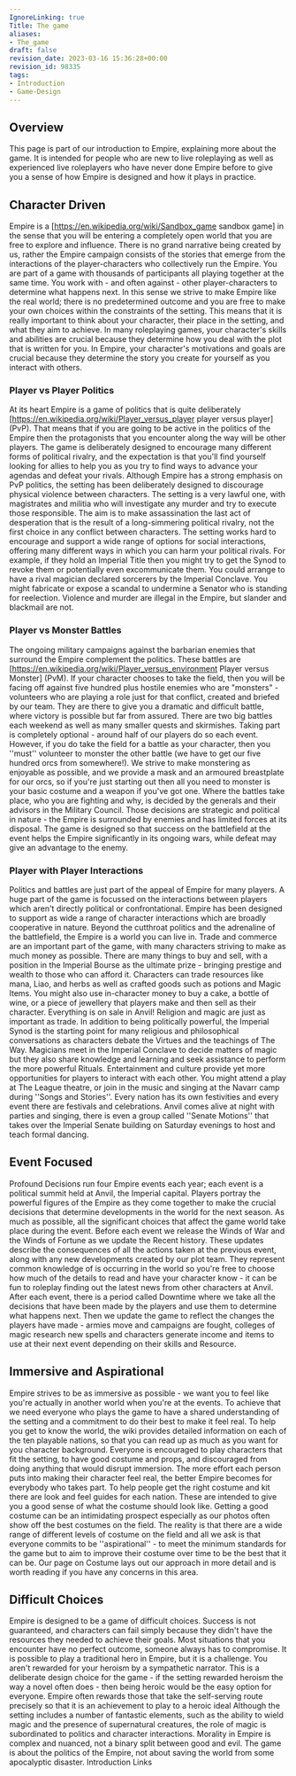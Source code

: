```yaml
---
IgnoreLinking: true
Title: The game
aliases:
- The_game
draft: false
revision_date: 2023-03-16 15:36:28+00:00
revision_id: 98335
tags:
- Introduction
- Game-Design
---
```


## Overview
This page is part of our introduction to Empire, explaining more about the game. It is intended for people who are new to live roleplaying as well as experienced live roleplayers who have never done Empire before to give you a sense of how Empire is designed and how it plays in practice. 
## Character Driven
Empire is a [https://en.wikipedia.org/wiki/Sandbox_game sandbox game] in the sense that you will be entering a completely open world that you are free to explore and influence. There is no grand narrative being created by us, rather the Empire campaign consists of the stories that emerge from the interactions of the player-characters who collectively run the Empire. You are part of a game with thousands of participants all playing together at the same time. You work with - and often against - other player-characters to determine what happens next. In this sense we strive to make Empire like the real world; there is no predetermined outcome and you are free to make your own choices within the constraints of the setting.
This means that it is really important to think about your character, their place in the setting, and what they aim to achieve. In many roleplaying games, your character's skills and abilities are crucial because they determine how you deal with the plot that is written for you. In Empire, your character's motivations and goals are crucial because they determine the story you create for yourself as you interact with others.
### Player vs Player Politics
At its heart Empire is a game of politics that is quite deliberately [https://en.wikipedia.org/wiki/Player_versus_player player versus player] (PvP). That means that if you are going to be active in the politics of the Empire then the protagonists that you encounter along the way will be other players. The game is deliberately designed to encourage many different forms of political rivalry, and the expectation is that you'll find yourself looking for allies to help you as you try to find ways to advance your agendas and defeat your rivals.
Although Empire has a strong emphasis on PvP politics, the setting has been deliberately designed to discourage physical violence between characters. The setting is a very lawful one, with magistrates and militia who will investigate any murder and try to execute those responsible. The aim is to make assassination the last act of desperation that is the result of a long-simmering political rivalry, not the first choice in any conflict between characters.
The setting works hard to encourage and support a wide range of options for social interactions, offering many different ways in which you can harm your political rivals. For example, if they hold an Imperial Title then you might try to get the Synod to revoke them or potentially even excommunicate them. You could arrange to have a rival magician declared sorcerers by the Imperial Conclave. You might fabricate or expose a scandal to undermine a Senator who is standing for reelection. Violence and murder are illegal in the Empire, but slander and blackmail are not.
### Player vs Monster Battles
The ongoing military campaigns against the barbarian enemies that surround the Empire complement the politics. These battles are [https://en.wikipedia.org/wiki/Player_versus_environment Player versus Monster] (PvM). If your character chooses to take the field, then you will be facing off against five hundred plus hostile enemies who are "monsters" - volunteers who are playing a role just for that conflict, created and briefed by our team. They are there to give you a dramatic and difficult battle, where victory is possible but far from assured.
There are two big battles each weekend as well as many smaller quests and skirmishes. Taking part is completely optional - around half of our players do so each event. However, if you do take the field for a battle as your character, then you ''must'' volunteer to monster the other battle (we have to get our five hundred orcs from somewhere!). We strive to make monstering as enjoyable as possible, and we provide a mask and an armoured breastplate for our orcs, so if you're just starting out then all you need to monster is your basic costume and a weapon if you've got one.
Where the battles take place, who you are fighting and why, is decided by the generals and their advisors in the Military Council. Those decisions are strategic and political in nature - the Empire is surrounded by enemies and has limited forces at its disposal. The game is designed so that success on the battlefield at the event helps the Empire significantly in its ongoing wars, while defeat may give an advantage to the enemy.
### Player with Player Interactions
Politics and battles are just part of the appeal of Empire for many players. A huge part of the game is focussed on the interactions between players which aren't directly political or confrontational. Empire has been designed to support as wide a range of character interactions which are broadly cooperative in nature. Beyond the cutthroat politics and the adrenaline of the battlefield, the Empire is a world you can live in.
Trade and commerce are an important part of the game, with many characters striving to make as much money as possible. There are many things to buy and sell, with a position in the Imperial Bourse as the ultimate prize - bringing prestige and wealth to those who can afford it. Characters can trade resources like mana, Liao, and herbs as well as crafted goods such as potions and Magic Items. You might also use in-character money to buy a cake, a bottle of wine, or a piece of jewellery that players make and then sell as their character. Everything is on sale in Anvil!
Religion and magic are just as important as trade. In addition to being politically powerful, the Imperial Synod is the starting point for many religious and philosophical conversations as characters debate the Virtues and the teachings of The Way. Magicians meet in the Imperial Conclave to decide matters of magic but they also share knowledge and learning and seek assistance to perform the more powerful Rituals.
Entertainment and culture provide yet more opportunities for players to interact with each other. You might attend a play at The League theatre, or join in the music and singing at the Navarr camp during ''Songs and Stories''. Every nation has its own festivities and every event there are festivals and celebrations. Anvil comes alive at night with parties and singing, there is even a group called ''Senate Motions'' that takes over the Imperial Senate building on Saturday evenings to host and teach formal dancing.
## Event Focused
Profound Decisions run four Empire events each year; each event is a political summit held at Anvil, the Imperial capital. Players portray the powerful figures of the Empire as they come together to make the crucial decisions that determine developments in the world for the next season. As much as possible, all the significant choices that affect the game world take place during the event.
Before each event we release the Winds of War and the Winds of Fortune as we update the Recent history. These updates describe the consequences of all the actions taken at the previous event, along with any new developments created by our plot team. They represent common knowledge of is occurring in the world so you're free to choose how much of the details to read and have your character know - it can be fun to roleplay finding out the latest news from other characters at Anvil.
After each event, there is a period called Downtime where we take all the decisions that have been made by the players and use them to determine what happens next. Then we update the game to reflect the changes the players have made - armies move and campaigns are fought, colleges of magic research new spells and characters generate income and items to use at their next event depending on their skills and Resource.
## Immersive and Aspirational
Empire strives to be as immersive as possible - we want you to feel like you're actually in another world when you're at the events. To achieve that we need everyone who plays the game to have a shared understanding of the setting and a commitment to do their best to make it feel real. To help you get to know the world, the wiki provides detailed information on each of the ten playable nations, so that you can read up as much as you want for you character background. Everyone is encouraged to play characters that fit the setting, to have good costume and props, and discouraged from doing anything that would disrupt immersion. The more effort each person puts into making their character feel real, the better Empire becomes for everybody who takes part.
To help people get the right costume and kit there are look and feel guides for each nation. These are intended to give you a good sense of what the costume should look like. Getting a good costume can be an intimidating prospect especially as our photos often show off the best costumes on the field. The reality is that there are a wide range of different levels of costume on the field and all we ask is that everyone commits to be ''aspirational'' - to meet the minimum standards for the game but to aim to improve their costume over time to be the best that it can be. Our page on Costume lays out our approach in more detail and is worth reading if you have any concerns in this area.
## Difficult Choices
Empire is designed to be a game of difficult choices. Success is not guaranteed, and characters can fail simply because they didn't have the resources they needed to achieve their goals. Most situations that you encounter have no perfect outcome, someone always has to compromise.
It is possible to play a traditional hero in Empire, but it is a challenge. You aren't rewarded for your heroism by a sympathetic narrator. This is a deliberate design choice for the game - if the setting rewarded heroism the way a novel often does - then being heroic would be the easy option for everyone. Empire often rewards those that take the self-serving route precisely so that it is an achievement to play to a heroic ideal 
Although the setting includes a number of fantastic elements, such as the ability to wield magic and the presence of supernatural creatures, the role of magic is subordinated to politics and character interactions. Morality in Empire is complex and nuanced, not a binary split between good and evil. The game is about the politics of the Empire, not about saving the world from some apocalyptic disaster.
Introduction Links